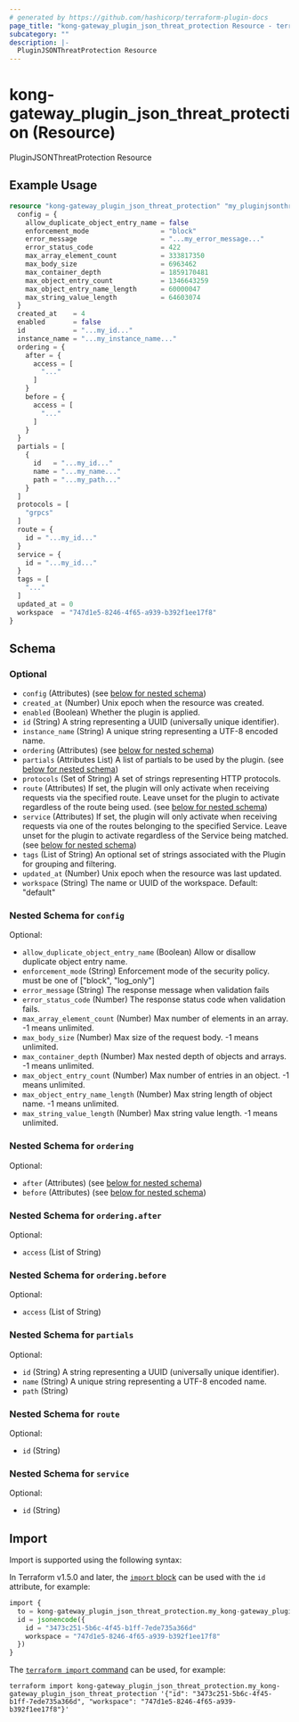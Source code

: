 ```yaml
---
# generated by https://github.com/hashicorp/terraform-plugin-docs
page_title: "kong-gateway_plugin_json_threat_protection Resource - terraform-provider-kong-gateway"
subcategory: ""
description: |-
  PluginJSONThreatProtection Resource
---
```


# kong-gateway_plugin_json_threat_protection (Resource)

PluginJSONThreatProtection Resource

## Example Usage

```terraform
resource "kong-gateway_plugin_json_threat_protection" "my_pluginjsonthreatprotection" {
  config = {
    allow_duplicate_object_entry_name = false
    enforcement_mode                  = "block"
    error_message                     = "...my_error_message..."
    error_status_code                 = 422
    max_array_element_count           = 333817350
    max_body_size                     = 6963462
    max_container_depth               = 1859170481
    max_object_entry_count            = 1346643259
    max_object_entry_name_length      = 60000047
    max_string_value_length           = 64603074
  }
  created_at    = 4
  enabled       = false
  id            = "...my_id..."
  instance_name = "...my_instance_name..."
  ordering = {
    after = {
      access = [
        "..."
      ]
    }
    before = {
      access = [
        "..."
      ]
    }
  }
  partials = [
    {
      id   = "...my_id..."
      name = "...my_name..."
      path = "...my_path..."
    }
  ]
  protocols = [
    "grpcs"
  ]
  route = {
    id = "...my_id..."
  }
  service = {
    id = "...my_id..."
  }
  tags = [
    "..."
  ]
  updated_at = 0
  workspace  = "747d1e5-8246-4f65-a939-b392f1ee17f8"
}
```

<!-- schema generated by tfplugindocs -->
## Schema

### Optional

- `config` (Attributes) (see [below for nested schema](#nestedatt--config))
- `created_at` (Number) Unix epoch when the resource was created.
- `enabled` (Boolean) Whether the plugin is applied.
- `id` (String) A string representing a UUID (universally unique identifier).
- `instance_name` (String) A unique string representing a UTF-8 encoded name.
- `ordering` (Attributes) (see [below for nested schema](#nestedatt--ordering))
- `partials` (Attributes List) A list of partials to be used by the plugin. (see [below for nested schema](#nestedatt--partials))
- `protocols` (Set of String) A set of strings representing HTTP protocols.
- `route` (Attributes) If set, the plugin will only activate when receiving requests via the specified route. Leave unset for the plugin to activate regardless of the route being used. (see [below for nested schema](#nestedatt--route))
- `service` (Attributes) If set, the plugin will only activate when receiving requests via one of the routes belonging to the specified Service. Leave unset for the plugin to activate regardless of the Service being matched. (see [below for nested schema](#nestedatt--service))
- `tags` (List of String) An optional set of strings associated with the Plugin for grouping and filtering.
- `updated_at` (Number) Unix epoch when the resource was last updated.
- `workspace` (String) The name or UUID of the workspace. Default: "default"

<a id="nestedatt--config"></a>
### Nested Schema for `config`

Optional:

- `allow_duplicate_object_entry_name` (Boolean) Allow or disallow duplicate object entry name.
- `enforcement_mode` (String) Enforcement mode of the security policy. must be one of ["block", "log_only"]
- `error_message` (String) The response message when validation fails
- `error_status_code` (Number) The response status code when validation fails.
- `max_array_element_count` (Number) Max number of elements in an array. -1 means unlimited.
- `max_body_size` (Number) Max size of the request body. -1 means unlimited.
- `max_container_depth` (Number) Max nested depth of objects and arrays. -1 means unlimited.
- `max_object_entry_count` (Number) Max number of entries in an object. -1 means unlimited.
- `max_object_entry_name_length` (Number) Max string length of object name. -1 means unlimited.
- `max_string_value_length` (Number) Max string value length. -1 means unlimited.


<a id="nestedatt--ordering"></a>
### Nested Schema for `ordering`

Optional:

- `after` (Attributes) (see [below for nested schema](#nestedatt--ordering--after))
- `before` (Attributes) (see [below for nested schema](#nestedatt--ordering--before))

<a id="nestedatt--ordering--after"></a>
### Nested Schema for `ordering.after`

Optional:

- `access` (List of String)


<a id="nestedatt--ordering--before"></a>
### Nested Schema for `ordering.before`

Optional:

- `access` (List of String)



<a id="nestedatt--partials"></a>
### Nested Schema for `partials`

Optional:

- `id` (String) A string representing a UUID (universally unique identifier).
- `name` (String) A unique string representing a UTF-8 encoded name.
- `path` (String)


<a id="nestedatt--route"></a>
### Nested Schema for `route`

Optional:

- `id` (String)


<a id="nestedatt--service"></a>
### Nested Schema for `service`

Optional:

- `id` (String)

## Import

Import is supported using the following syntax:

In Terraform v1.5.0 and later, the [`import` block](https://developer.hashicorp.com/terraform/language/import) can be used with the `id` attribute, for example:

```terraform
import {
  to = kong-gateway_plugin_json_threat_protection.my_kong-gateway_plugin_json_threat_protection
  id = jsonencode({
    id = "3473c251-5b6c-4f45-b1ff-7ede735a366d"
    workspace = "747d1e5-8246-4f65-a939-b392f1ee17f8"
  })
}
```

The [`terraform import` command](https://developer.hashicorp.com/terraform/cli/commands/import) can be used, for example:

```shell
terraform import kong-gateway_plugin_json_threat_protection.my_kong-gateway_plugin_json_threat_protection '{"id": "3473c251-5b6c-4f45-b1ff-7ede735a366d", "workspace": "747d1e5-8246-4f65-a939-b392f1ee17f8"}'
```
